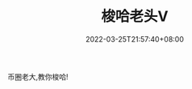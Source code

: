 ﻿---
weight: 
title: "梭哈老头V"
description: "币圈老大,教你梭哈!"
date: 2022-03-25T21:57:40+08:00
lastmod: 2022-03-25T16:45:40+08:00
draft: false
authors: ["Metabd"]
featuredImage: "suohalaotouv.jpg"
link: ""
tags: ["微信公众号","梭哈老头V"]
categories: ["navigation"]
navigation: ["微信公众号"]
lightgallery: true
toc: true
pinned: false
recommend: false
recommend1: false
---
币圈老大,教你梭哈!
